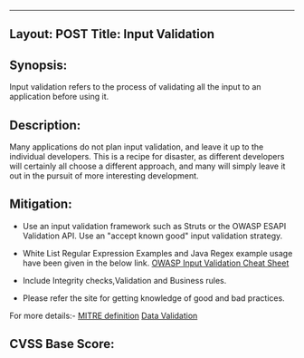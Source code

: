 <!---
Input validation
-->

---
Layout: POST
Title: Input Validation
---
Synopsis:
---------------
Input validation refers to the process of validating all the input to an application before using it. 

Description:
------------------

Many applications do not plan input validation, and leave it up to the individual developers. This is a recipe for disaster, as different developers will certainly all choose a different approach, and many will simply leave it out in the pursuit of more interesting development.

Mitigation:
---------------
- Use an input validation framework such as Struts or the OWASP ESAPI Validation API. Use an "accept known good" input validation strategy.

- White List Regular Expression Examples and Java Regex example usage have been given in the below link. [OWASP Input Validation Cheat Sheet
](https://www.owasp.org/index.php/Input_Validation_Cheat_Sheet)

- Include Integrity checks,Validation and Business rules.

- Please refer the site for getting knowledge of good and bad practices.

For more details:- [MITRE definition](http://cwe.mitre.org/data/definitions/20.html) 
[Data Validation](https://www.owasp.org/index.php/Data_Validation)

CVSS Base Score:
----------------------------

